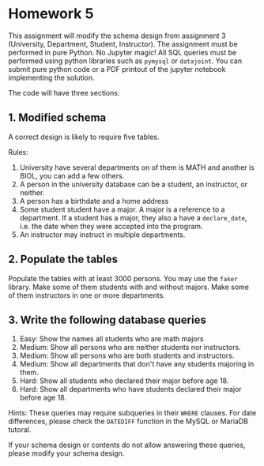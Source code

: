 # Homework 5

This assignment will modify the schema design from  assignment 3 (University, Department, Student, Instructor).
The assignment must be performed in pure Python. No Jupyter magic! All SQL queries must be performed using python libraries such as `pymysql` or `datajoint`. 
You can submit pure python code or a PDF printout of the jupyter notebook implementing the solution.

The code will have three sections: 


## 1. Modified schema 

A correct design is likely to require five tables.

Rules: 
1. University have several departments on of them is MATH and another is BIOL, you can add a few others.
2. A person in the university database can be a student, an instructor, or neither.
3. A person has a birthdate and a home address
3. Some student student have a major. A major is a reference to a department. If a student has a major, they also a have a `declare_date`, i.e. the date when they were accepted into the program.
4. An instructor may instruct in multiple departments. 


## 2. Populate the tables 

Populate the tables with at least 3000 persons.  You may use the `faker` library. Make some of them students with and without majors. 
Make some of them instructors in one or more departments.


## 3. Write the following database queries

1. Easy: Show the names all students who are math majors
2. Medium: Show all persons who are neither students nor instructors. 
3. Medium: Show all persons who are both students and instructors. 
3. Medium: Show all departments that don't have any students majoring in them. 
3. Hard: Show all students who declared their major  before age 18. 
3. Hard: Show all departments who have students declared their major before age 18.


Hints: These queries may require subqueries in their `WHERE` clauses. For date differences, please check the `DATEDIFF` function in the MySQL or MariaDB tutoral. 

If your schema design or contents do not allow answering these queries, please modify your schema design.


